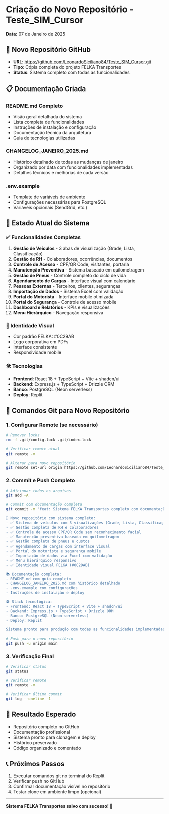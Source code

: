 # Criação do Novo Repositório - Teste_SIM_Cursor

**Data:** 07 de Janeiro de 2025

## 📁 Novo Repositório GitHub
- **URL**: https://github.com/LeonardoSiciliano84/Teste_SIM_Cursor.git
- **Tipo**: Cópia completa do projeto FELKA Transportes
- **Status**: Sistema completo com todas as funcionalidades

## 📋 Documentação Criada

### README.md Completo
- Visão geral detalhada do sistema
- Lista completa de funcionalidades
- Instruções de instalação e configuração
- Documentação técnica da arquitetura
- Guia de tecnologias utilizadas

### CHANGELOG_JANEIRO_2025.md
- Histórico detalhado de todas as mudanças de janeiro
- Organizado por data com funcionalidades implementadas
- Detalhes técnicos e melhorias de cada versão

### .env.example
- Template de variáveis de ambiente
- Configurações necessárias para PostgreSQL
- Variáveis opcionais (SendGrid, etc.)

## 🔄 Estado Atual do Sistema

### ✅ Funcionalidades Completas
1. **Gestão de Veículos** - 3 abas de visualização (Grade, Lista, Classificação)
2. **Gestão de RH** - Colaboradores, ocorrências, documentos
3. **Controle de Acesso** - CPF/QR Code, visitantes, portaria
4. **Manutenção Preventiva** - Sistema baseado em quilometragem
5. **Gestão de Pneus** - Controle completo do ciclo de vida
6. **Agendamento de Cargas** - Interface visual com calendário
7. **Pessoas Externas** - Terceiros, clientes, seguranças
8. **Importação de Dados** - Sistema Excel com validação
9. **Portal do Motorista** - Interface mobile otimizada
10. **Portal do Segurança** - Controle de acesso mobile
11. **Dashboard e Relatórios** - KPIs e visualizações
12. **Menu Hierárquico** - Navegação responsiva

### 🎨 Identidade Visual
- Cor padrão FELKA: #0C29AB
- Logo corporativa em PDFs
- Interface consistente
- Responsividade mobile

### 🛠️ Tecnologias
- **Frontend**: React 18 + TypeScript + Vite + shadcn/ui
- **Backend**: Express.js + TypeScript + Drizzle ORM
- **Banco**: PostgreSQL (Neon serverless)
- **Deploy**: Replit

## 📝 Comandos Git para Novo Repositório

### 1. Configurar Remote (se necessário)
```bash
# Remover locks
rm -f .git/config.lock .git/index.lock

# Verificar remote atual
git remote -v

# Alterar para novo repositório
git remote set-url origin https://github.com/LeonardoSiciliano84/Teste_SIM_Cursor.git
```

### 2. Commit e Push Completo
```bash
# Adicionar todos os arquivos
git add -A

# Commit com documentação completa
git commit -m "feat: Sistema FELKA Transportes completo com documentação

📁 Novo repositório com sistema completo:
- ✅ Sistema de veículos com 3 visualizações (Grade, Lista, Classificação)  
- ✅ Gestão completa de RH e colaboradores
- ✅ Controle de acesso CPF/QR Code sem reconhecimento facial
- ✅ Manutenção preventiva baseada em quilometragem
- ✅ Gestão completa de pneus e custos
- ✅ Agendamento de cargas com interface visual
- ✅ Portal do motorista e segurança mobile
- ✅ Importação de dados via Excel com validação
- ✅ Menu hierárquico responsivo
- ✅ Identidade visual FELKA (#0C29AB)

📚 Documentação completa:
- README.md com guia completo
- CHANGELOG_JANEIRO_2025.md com histórico detalhado
- .env.example com configurações
- Instruções de instalação e deploy

🛠️ Stack tecnológica:
- Frontend: React 18 + TypeScript + Vite + shadcn/ui
- Backend: Express.js + TypeScript + Drizzle ORM  
- Banco: PostgreSQL (Neon serverless)
- Deploy: Replit

Sistema pronto para produção com todas as funcionalidades implementadas."

# Push para o novo repositório
git push -u origin main
```

### 3. Verificação Final
```bash
# Verificar status
git status

# Verificar remote
git remote -v

# Verificar último commit
git log --oneline -1
```

## 🎯 Resultado Esperado
- Repositório completo no GitHub
- Documentação profissional
- Sistema pronto para clonagem e deploy
- Histórico preservado
- Código organizado e comentado

## 📞 Próximos Passos
1. Executar comandos git no terminal do Replit
2. Verificar push no GitHub
3. Confirmar documentação visível no repositório
4. Testar clone em ambiente limpo (opcional)

---

**Sistema FELKA Transportes salvo com sucesso! 🚀**